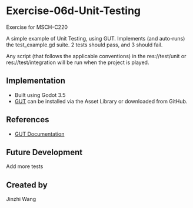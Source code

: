 # Exercise-06d-Unit-Testing

Exercise for MSCH-C220

A simple example of Unit Testing, using GUT. Implements (and auto-runs) the test_example.gd suite. 2 tests should pass, and 3 should fail.

Any script (that follows the applicable conventions) in the res://test/unit or res://test/integration will be run when the project is played.

## Implementation

 - Built using Godot 3.5
 - [GUT](https://github.com/bitwes/Gut) can be installed via the Asset Library or downloaded from GitHub.

## References

 - [GUT Documentation](https://github.com/bitwes/Gut/wiki/Quick-Start)

## Future Development

Add more tests

## Created by 

Jinzhi Wang
